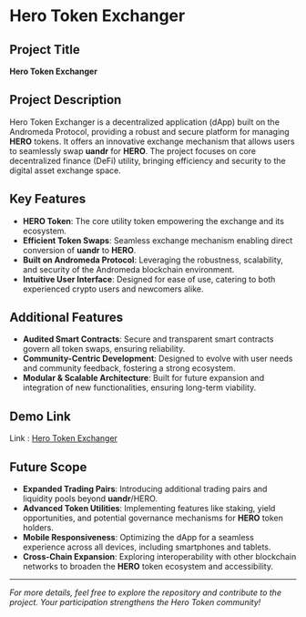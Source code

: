 # Hero Token Exchanger

## Project Title
**Hero Token Exchanger**

## Project Description
Hero Token Exchanger is a decentralized application (dApp) built on the Andromeda Protocol, providing a robust and secure platform for managing **HERO** tokens. It offers an innovative exchange mechanism that allows users to seamlessly swap **uandr** for **HERO**. The project focuses on core decentralized finance (DeFi) utility, bringing efficiency and security to the digital asset exchange space.

## Key Features
- **HERO Token**: The core utility token empowering the exchange and its ecosystem. 
- **Efficient Token Swaps**: Seamless exchange mechanism enabling direct conversion of **uandr** to **HERO**.
- **Built on Andromeda Protocol**: Leveraging the robustness, scalability, and security of the Andromeda blockchain environment.
- **Intuitive User Interface**: Designed for ease of use, catering to both experienced crypto users and newcomers alike.

## Additional Features
- **Audited Smart Contracts**: Secure and transparent smart contracts govern all token swaps, ensuring reliability.
- **Community-Centric Development**: Designed to evolve with user needs and community feedback, fostering a strong ecosystem.
- **Modular & Scalable Architecture**: Built for future expansion and integration of new functionalities, ensuring long-term viability.

## Demo Link 

Link : [Hero Token Exchanger](https://embeddables.testnet.andromedaprotocol.io/galileo-4/Hero-Token-Exchange)


## Future Scope
- **Expanded Trading Pairs**: Introducing additional trading pairs and liquidity pools beyond **uandr**/HERO.
- **Advanced Token Utilities**: Implementing features like staking, yield opportunities, and potential governance mechanisms for **HERO** token holders.
- **Mobile Responsiveness**: Optimizing the dApp for a seamless experience across all devices, including smartphones and tablets.
- **Cross-Chain Expansion**: Exploring interoperability with other blockchain networks to broaden the **HERO** token ecosystem and accessibility.

---

*For more details, feel free to explore the repository and contribute to the project. Your participation strengthens the Hero Token community!*